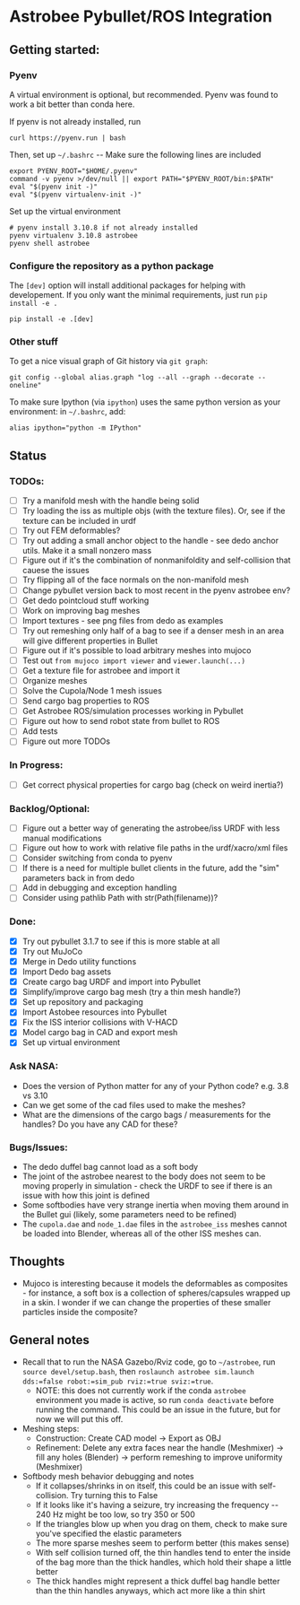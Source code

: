 # Astrobee Pybullet/ROS Integration


## Getting started:

### Pyenv

A virtual environment is optional, but recommended. Pyenv was found to work a bit better than conda here.

If pyenv is not already installed, run
```
curl https://pyenv.run | bash
```
Then, set up `~/.bashrc` -- Make sure the following lines are included
```
export PYENV_ROOT="$HOME/.pyenv"
command -v pyenv >/dev/null || export PATH="$PYENV_ROOT/bin:$PATH"
eval "$(pyenv init -)"
eval "$(pyenv virtualenv-init -)"
```

Set up the virtual environment
```
# pyenv install 3.10.8 if not already installed
pyenv virtualenv 3.10.8 astrobee
pyenv shell astrobee
```
### Configure the repository as a python package

The `[dev]` option will install additional packages for helping with developement. If you only want the minimal requirements, just run `pip install -e .`
```
pip install -e .[dev]
```

### Other stuff

To get a nice visual graph of Git history via `git graph`:
```
git config --global alias.graph "log --all --graph --decorate --oneline"
```

To make sure Ipython (via `ipython`) uses the same python version as your environment: in `~/.bashrc`, add:
```
alias ipython="python -m IPython"
```

## Status
### TODOs:
- [ ] Try a manifold mesh with the handle being solid
- [ ] Try loading the iss as multiple objs (with the texture files). Or, see if the texture can be included in urdf
- [ ] Try out FEM deformables?
- [ ] Try out adding a small anchor object to the handle - see dedo anchor utils. Make it a small nonzero mass
- [ ] Figure out if it's the combination of nonmanifoldity and self-collision that cauese the issues
- [ ] Try flipping all of the face normals on the non-manifold mesh
- [ ] Change pybullet version back to most recent in the pyenv astrobee env?
- [ ] Get dedo pointcloud stuff working
- [ ] Work on improving bag meshes
- [ ] Import textures - see png files from dedo as examples
- [ ] Try out remeshing only half of a bag to see if a denser mesh in an area will give different properties in Bullet
- [ ] Figure out if it's possible to load arbitrary meshes into mujoco
- [ ] Test out `from mujoco import viewer` and `viewer.launch(...)`
- [ ] Get a texture file for astrobee and import it
- [ ] Organize meshes
- [ ] Solve the Cupola/Node 1 mesh issues
- [ ] Send cargo bag properties to ROS
- [ ] Get Astrobee ROS/simulation processes working in Pybullet
- [ ] Figure out how to send robot state from bullet to ROS
- [ ] Add tests
- [ ] Figure out more TODOs

### In Progress:
- [ ] Get correct physical properties for cargo bag (check on weird inertia?)

### Backlog/Optional:
- [ ] Figure out a better way of generating the astrobee/iss URDF with less manual modifications
- [ ] Figure out how to work with relative file paths in the urdf/xacro/xml files
- [ ] Consider switching from conda to pyenv
- [ ] If there is a need for multiple bullet clients in the future, add the "sim" parameters back in from dedo
- [ ] Add in debugging and exception handling
- [ ] Consider using pathlib Path with str(Path(filename))?

### Done:
- [X] Try out pybullet 3.1.7 to see if this is more stable at all
- [X] Try out MuJoCo
- [X] Merge in Dedo utility functions
- [X] Import Dedo bag assets
- [X] Create cargo bag URDF and import into Pybullet
- [X] Simplify/improve cargo bag mesh (try a thin mesh handle?)
- [X] Set up repository and packaging
- [X] Import Astobee resources into Pybullet
- [X] Fix the ISS interior collisions with V-HACD
- [X] Model cargo bag in CAD and export mesh
- [X] Set up virtual environment

### Ask NASA:
- Does the version of Python matter for any of your Python code? e.g. 3.8 vs 3.10
- Can we get some of the cad files used to make the meshes?
- What are the dimensions of the cargo bags / measurements for the handles? Do you have any CAD for these?

### Bugs/Issues:
- The dedo duffel bag cannot load as a soft body
- The joint of the astrobee nearest to the body does not seem to be moving properly in simulation - check the URDF to see if there is an issue with how this joint is defined
- Some softbodies have very strange inertia when moving them around in the Bullet gui (likely, some parameters need to be refined)
- The `cupola.dae` and `node_1.dae` files in the `astrobee_iss` meshes cannot be loaded into Blender, whereas all of the other ISS meshes can.

## Thoughts
- Mujoco is interesting because it models the deformables as composites - for instance, a soft box is a collection of spheres/capsules wrapped up in a skin. I wonder if we can change the properties of these smaller particles inside the composite?

## General notes
- Recall that to run the NASA Gazebo/Rviz code, go to `~/astrobee`, run `source devel/setup.bash`, then `roslaunch astrobee sim.launch dds:=false robot:=sim_pub rviz:=true sviz:=true`.
  - NOTE: this does not currently work if the conda `astrobee` environment you made is active, so run `conda deactivate` before running the command. This could be an issue in the future, but for now we will put this off. 
- Meshing steps: 
  - Construction: Create CAD model -> Export as OBJ
  - Refinement: Delete any extra faces near the handle (Meshmixer) -> fill any holes (Blender) -> perform remeshing to improve uniformity (Meshmixer)
- Softbody mesh behavior debugging and notes
  - If it collapses/shrinks in on itself, this could be an issue with self-collision. Try turning this to False
  - If it looks like it's having a seizure, try increasing the frequency -- 240 Hz might be too low, so try 350 or 500
  - If the triangles blow up when you drag on them, check to make sure you've specified the elastic parameters
  - The more sparse meshes seem to perform better (this makes sense)
  - With self collision turned off, the thin handles tend to enter the inside of the bag more than the thick handles, which hold their shape a little better
  - The thick handles might represent a thick duffel bag handle better than the thin handles anyways, which act more like a thin shirt
